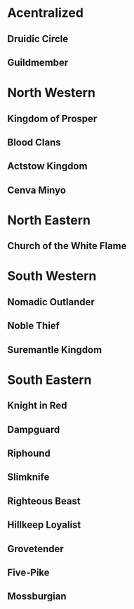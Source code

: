 # Acentralized
## Druidic Circle
## Guildmember
# North Western
## Kingdom of Prosper
## Blood Clans
## Actstow Kingdom
## Cenva Minyo
# North Eastern
## Church of the White Flame
# South Western
## Nomadic Outlander
## Noble Thief
## Suremantle Kingdom
# South Eastern
## Knight in Red
## Dampguard
## Riphound
## Slimknife
## Righteous Beast
## Hillkeep Loyalist
## Grovetender
## Five-Pike
## Mossburgian